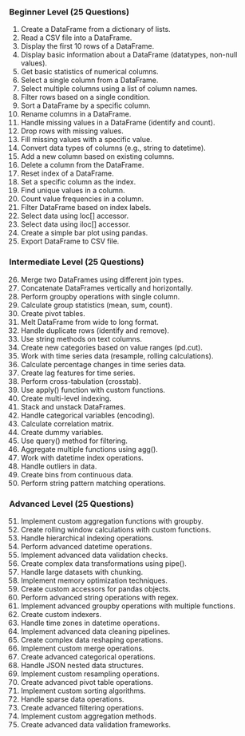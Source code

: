 

### Beginner Level (25 Questions)

1. Create a DataFrame from a dictionary of lists.
2. Read a CSV file into a DataFrame.
3. Display the first 10 rows of a DataFrame.
4. Display basic information about a DataFrame (datatypes, non-null values).
5. Get basic statistics of numerical columns.
6. Select a single column from a DataFrame.
7. Select multiple columns using a list of column names.
8. Filter rows based on a single condition.
9. Sort a DataFrame by a specific column.
10. Rename columns in a DataFrame.
11. Handle missing values in a DataFrame (identify and count).
12. Drop rows with missing values.
13. Fill missing values with a specific value.
14. Convert data types of columns (e.g., string to datetime).
15. Add a new column based on existing columns.
16. Delete a column from the DataFrame.
17. Reset index of a DataFrame.
18. Set a specific column as the index.
19. Find unique values in a column.
20. Count value frequencies in a column.
21. Filter DataFrame based on index labels.
22. Select data using loc[] accessor.
23. Select data using iloc[] accessor.
24. Create a simple bar plot using pandas.
25. Export DataFrame to CSV file.

### Intermediate Level (25 Questions)

26. Merge two DataFrames using different join types.
27. Concatenate DataFrames vertically and horizontally.
28. Perform groupby operations with single column.
29. Calculate group statistics (mean, sum, count).
30. Create pivot tables.
31. Melt DataFrame from wide to long format.
32. Handle duplicate rows (identify and remove).
33. Use string methods on text columns.
34. Create new categories based on value ranges (pd.cut).
35. Work with time series data (resample, rolling calculations).
36. Calculate percentage changes in time series data.
37. Create lag features for time series.
38. Perform cross-tabulation (crosstab).
39. Use apply() function with custom functions.
40. Create multi-level indexing.
41. Stack and unstack DataFrames.
42. Handle categorical variables (encoding).
43. Calculate correlation matrix.
44. Create dummy variables.
45. Use query() method for filtering.
46. Aggregate multiple functions using agg().
47. Work with datetime index operations.
48. Handle outliers in data.
49. Create bins from continuous data.
50. Perform string pattern matching operations.

### Advanced Level (25 Questions)

51. Implement custom aggregation functions with groupby.
52. Create rolling window calculations with custom functions.
53. Handle hierarchical indexing operations.
54. Perform advanced datetime operations.
55. Implement advanced data validation checks.
56. Create complex data transformations using pipe().
57. Handle large datasets with chunking.
58. Implement memory optimization techniques.
59. Create custom accessors for pandas objects.
60. Perform advanced string operations with regex.
61. Implement advanced groupby operations with multiple functions.
62. Create custom indexers.
63. Handle time zones in datetime operations.
64. Implement advanced data cleaning pipelines.
65. Create complex data reshaping operations.
66. Implement custom merge operations.
67. Create advanced categorical operations.
68. Handle JSON nested data structures.
69. Implement custom resampling operations.
70. Create advanced pivot table operations.
71. Implement custom sorting algorithms.
72. Handle sparse data operations.
73. Create advanced filtering operations.
74. Implement custom aggregation methods.
75. Create advanced data validation frameworks.
